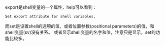 export是shell变量的一个属性，help可以看到：
```
Set export attribute for shell variables.
```
而set是设置shell的选项的值，或者位置参数(positional parameters)的值，和shell变量(sv)没有关系。
或者显示shell变量的名字和值，注意只是显示，set的功能比较多。
